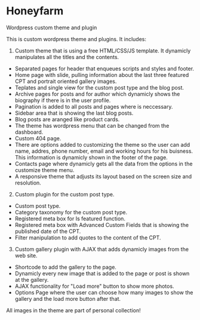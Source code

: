 # Honeyfarm
Wordpress custom theme and plugin

This is custom wordpress theme and plugins. It includes:

1. Custom theme that is using a free HTML/CSS/JS template. It dynamicly manipulates all the titles and the contents.
- Separated pages for header that enqueues scripts and styles and footer.
- Home page with slide, pulling information about the last three featured CPT and portrait oriented gallery images. 
- Teplates and single view for the custom post type and the blog post. 
- Archive pages for posts and for author which dynamicly shows the biography if there is in the user profile.
- Pagination is added to all posts and pages where is neccessary.
- Sidebar area that is showing the last blog posts.
- Blog posts are aranged like product cards.
- The theme has wordpress menu that can be changed from the dashboard.
- Custom 404 page.
- There are options added to customizing the theme so the user can add name, addres, phone number, email and working hours for his buisness. This information is dynamicly shown in the footer of the page.
- Contacts page where dynamicly gets all the data from the options in the customize theme menu.
- A responsive theme that adjusts its layout based on the screen size and resolution.

2. Custom plugin for the custom post type.
- Custom post type.
- Category taxonomy for the custom post type.
- Registered meta box for Is featured function.
- Registered meta box with Advanced Custom Fields that is showing the published date of the CPT.
- Filter manipulation to add quotes to the content of the CPT.

3. Custom gallery plugin with AJAX that adds dynamicly images from the web site.
- Shortcode to add the gallery to the page.
- Dynamicly every new image that is added to the page or post is shown at the gallery.
- AJAX functionality for "Load more" button to show more photos.
- Options Page where the user can choose how many images to show the gallery and the load more button after that.

All images in the theme are part of personal collection! 